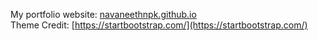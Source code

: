 My portfolio website: [navaneethnpk.github.io](https://navaneethnpk.github.io/)  
Theme Credit: [https://startbootstrap.com/](https://startbootstrap.com/)
